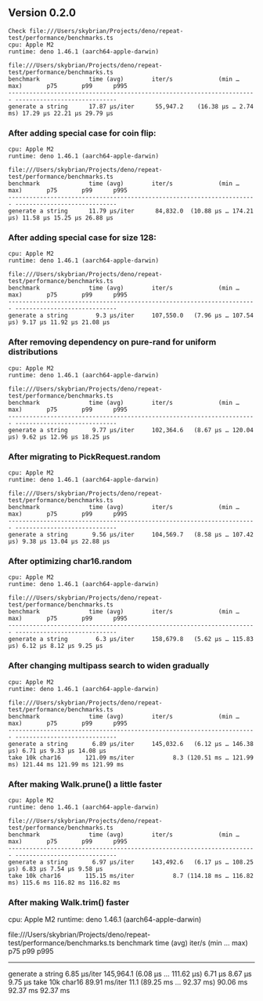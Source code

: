 ## Version 0.2.0

```
Check file:///Users/skybrian/Projects/deno/repeat-test/performance/benchmarks.ts
cpu: Apple M2
runtime: deno 1.46.1 (aarch64-apple-darwin)

file:///Users/skybrian/Projects/deno/repeat-test/performance/benchmarks.ts
benchmark              time (avg)        iter/s             (min … max)       p75       p99      p995
----------------------------------------------------------------------- -----------------------------
generate a string      17.87 µs/iter      55,947.2    (16.38 µs … 2.74 ms) 17.29 µs 22.21 µs 29.79 µs
```

### After adding special case for coin flip:

```
cpu: Apple M2
runtime: deno 1.46.1 (aarch64-apple-darwin)

file:///Users/skybrian/Projects/deno/repeat-test/performance/benchmarks.ts
benchmark              time (avg)        iter/s             (min … max)       p75       p99      p995
----------------------------------------------------------------------- -----------------------------
generate a string      11.79 µs/iter      84,832.0  (10.88 µs … 174.21 µs) 11.58 µs 15.25 µs 26.88 µs
```

### After adding special case for size 128:

```
cpu: Apple M2
runtime: deno 1.46.1 (aarch64-apple-darwin)

file:///Users/skybrian/Projects/deno/repeat-test/performance/benchmarks.ts
benchmark              time (avg)        iter/s             (min … max)       p75       p99      p995
----------------------------------------------------------------------- -----------------------------
generate a string        9.3 µs/iter     107,550.0   (7.96 µs … 107.54 µs) 9.17 µs 11.92 µs 21.08 µs
```

### After removing dependency on pure-rand for uniform distributions

```
cpu: Apple M2
runtime: deno 1.46.1 (aarch64-apple-darwin)

file:///Users/skybrian/Projects/deno/repeat-test/performance/benchmarks.ts
benchmark              time (avg)        iter/s             (min … max)       p75       p99      p995
----------------------------------------------------------------------- -----------------------------
generate a string       9.77 µs/iter     102,364.6   (8.67 µs … 120.04 µs) 9.62 µs 12.96 µs 18.25 µs
```

###  After migrating to PickRequest.random

```
cpu: Apple M2
runtime: deno 1.46.1 (aarch64-apple-darwin)

file:///Users/skybrian/Projects/deno/repeat-test/performance/benchmarks.ts
benchmark              time (avg)        iter/s             (min … max)       p75       p99      p995
----------------------------------------------------------------------- -----------------------------
generate a string       9.56 µs/iter     104,569.7   (8.58 µs … 107.42 µs) 9.38 µs 13.04 µs 22.88 µs
```

### After optimizing char16.random

```
cpu: Apple M2
runtime: deno 1.46.1 (aarch64-apple-darwin)

file:///Users/skybrian/Projects/deno/repeat-test/performance/benchmarks.ts
benchmark              time (avg)        iter/s             (min … max)       p75       p99      p995
----------------------------------------------------------------------- -----------------------------
generate a string        6.3 µs/iter     158,679.8   (5.62 µs … 115.83 µs) 6.12 µs 8.12 µs 9.25 µs
```

### After changing multipass search to widen gradually

```
cpu: Apple M2
runtime: deno 1.46.1 (aarch64-apple-darwin)

file:///Users/skybrian/Projects/deno/repeat-test/performance/benchmarks.ts
benchmark              time (avg)        iter/s             (min … max)       p75       p99      p995
----------------------------------------------------------------------- -----------------------------
generate a string       6.89 µs/iter     145,032.6   (6.12 µs … 146.38 µs) 6.71 µs 9.33 µs 14.08 µs
take 10k char16       121.09 ms/iter           8.3 (120.51 ms … 121.99 ms) 121.44 ms 121.99 ms 121.99 ms
```

### After making Walk.prune() a little faster

```
cpu: Apple M2
runtime: deno 1.46.1 (aarch64-apple-darwin)

file:///Users/skybrian/Projects/deno/repeat-test/performance/benchmarks.ts
benchmark              time (avg)        iter/s             (min … max)       p75       p99      p995
----------------------------------------------------------------------- -----------------------------
generate a string       6.97 µs/iter     143,492.6   (6.17 µs … 108.25 µs) 6.83 µs 7.54 µs 9.58 µs
take 10k char16       115.15 ms/iter           8.7 (114.18 ms … 116.82 ms) 115.6 ms 116.82 ms 116.82 ms
```

### After making Walk.trim() faster

cpu: Apple M2
runtime: deno 1.46.1 (aarch64-apple-darwin)

file:///Users/skybrian/Projects/deno/repeat-test/performance/benchmarks.ts
benchmark              time (avg)        iter/s             (min … max)       p75       p99      p995
----------------------------------------------------------------------- -----------------------------
generate a string       6.85 µs/iter     145,964.1   (6.08 µs … 111.62 µs) 6.71 µs 8.67 µs 9.75 µs
take 10k char16        89.91 ms/iter          11.1   (89.25 ms … 92.37 ms) 90.06 ms 92.37 ms 92.37 ms